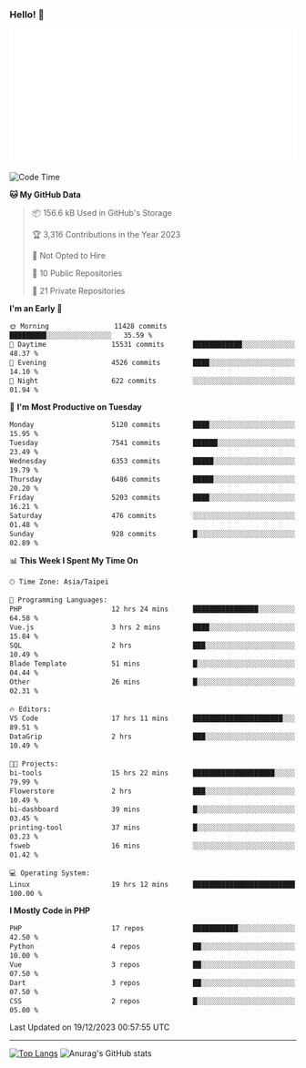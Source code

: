### Hello! 👋

![Metrics](/metrics.classic.svg)

<!--START_SECTION:waka-->
![Code Time](http://img.shields.io/badge/Code%20Time-952%20hrs%2041%20mins-blue)

**🐱 My GitHub Data** 

> 📦 156.6 kB Used in GitHub's Storage 
 > 
> 🏆 3,316 Contributions in the Year 2023
 > 
> 🚫 Not Opted to Hire
 > 
> 📜 10 Public Repositories 
 > 
> 🔑 21 Private Repositories 
 > 
**I'm an Early 🐤** 

```text
🌞 Morning                11428 commits       █████████░░░░░░░░░░░░░░░░   35.59 % 
🌆 Daytime                15531 commits       ████████████░░░░░░░░░░░░░   48.37 % 
🌃 Evening                4526 commits        ████░░░░░░░░░░░░░░░░░░░░░   14.10 % 
🌙 Night                  622 commits         ░░░░░░░░░░░░░░░░░░░░░░░░░   01.94 % 
```
📅 **I'm Most Productive on Tuesday** 

```text
Monday                   5120 commits        ████░░░░░░░░░░░░░░░░░░░░░   15.95 % 
Tuesday                  7541 commits        ██████░░░░░░░░░░░░░░░░░░░   23.49 % 
Wednesday                6353 commits        █████░░░░░░░░░░░░░░░░░░░░   19.79 % 
Thursday                 6486 commits        █████░░░░░░░░░░░░░░░░░░░░   20.20 % 
Friday                   5203 commits        ████░░░░░░░░░░░░░░░░░░░░░   16.21 % 
Saturday                 476 commits         ░░░░░░░░░░░░░░░░░░░░░░░░░   01.48 % 
Sunday                   928 commits         █░░░░░░░░░░░░░░░░░░░░░░░░   02.89 % 
```


📊 **This Week I Spent My Time On** 

```text
🕑︎ Time Zone: Asia/Taipei

💬 Programming Languages: 
PHP                      12 hrs 24 mins      ████████████████░░░░░░░░░   64.58 % 
Vue.js                   3 hrs 2 mins        ████░░░░░░░░░░░░░░░░░░░░░   15.84 % 
SQL                      2 hrs               ███░░░░░░░░░░░░░░░░░░░░░░   10.49 % 
Blade Template           51 mins             █░░░░░░░░░░░░░░░░░░░░░░░░   04.44 % 
Other                    26 mins             █░░░░░░░░░░░░░░░░░░░░░░░░   02.31 % 

🔥 Editors: 
VS Code                  17 hrs 11 mins      ██████████████████████░░░   89.51 % 
DataGrip                 2 hrs               ███░░░░░░░░░░░░░░░░░░░░░░   10.49 % 

🐱‍💻 Projects: 
bi-tools                 15 hrs 22 mins      ████████████████████░░░░░   79.99 % 
Flowerstore              2 hrs               ███░░░░░░░░░░░░░░░░░░░░░░   10.49 % 
bi-dashboard             39 mins             █░░░░░░░░░░░░░░░░░░░░░░░░   03.45 % 
printing-tool            37 mins             █░░░░░░░░░░░░░░░░░░░░░░░░   03.23 % 
fsweb                    16 mins             ░░░░░░░░░░░░░░░░░░░░░░░░░   01.42 % 

💻 Operating System: 
Linux                    19 hrs 12 mins      █████████████████████████   100.00 % 
```

**I Mostly Code in PHP** 

```text
PHP                      17 repos            ███████████░░░░░░░░░░░░░░   42.50 % 
Python                   4 repos             ██░░░░░░░░░░░░░░░░░░░░░░░   10.00 % 
Vue                      3 repos             ██░░░░░░░░░░░░░░░░░░░░░░░   07.50 % 
Dart                     3 repos             ██░░░░░░░░░░░░░░░░░░░░░░░   07.50 % 
CSS                      2 repos             █░░░░░░░░░░░░░░░░░░░░░░░░   05.00 % 
```




 Last Updated on 19/12/2023 00:57:55 UTC
<!--END_SECTION:waka-->

<hr>

<span style="display:inline-block">[![Top Langs](https://github-readme-stats.vercel.app/api/top-langs/?username=maureendadap&layout=compact&theme=transparent)](https://github.com/anuraghazra/github-readme-stats)</span>
<span style="display:inline-block">![Anurag's GitHub stats](https://github-readme-stats.vercel.app/api?username=maureendadap&show_icons=true&theme=transparent&count_private=true)</span>

<!--
**MaureenDadap/maureendadap** is a ✨ _special_ ✨ repository because its `README.md` (this file) appears on your GitHub profile.

Here are some ideas to get you started:

- 🔭 I’m currently working on ...
- 🌱 I’m currently learning ...
- 👯 I’m looking to collaborate on ...
- 🤔 I’m looking for help with ...
- 💬 Ask me about ...
- 📫 How to reach me: ...
- 😄 Pronouns: ...
- ⚡ Fun fact: ...
-->
